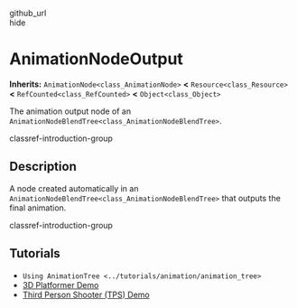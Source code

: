 github\_url  
hide

# AnimationNodeOutput

**Inherits:** `AnimationNode<class_AnimationNode>` **&lt;**
`Resource<class_Resource>` **&lt;** `RefCounted<class_RefCounted>`
**&lt;** `Object<class_Object>`

The animation output node of an
`AnimationNodeBlendTree<class_AnimationNodeBlendTree>`.

classref-introduction-group

## Description

A node created automatically in an
`AnimationNodeBlendTree<class_AnimationNodeBlendTree>` that outputs the
final animation.

classref-introduction-group

## Tutorials

-   `Using AnimationTree <../tutorials/animation/animation_tree>`
-   [3D Platformer
    Demo](https://godotengine.org/asset-library/asset/2748)
-   [Third Person Shooter (TPS)
    Demo](https://godotengine.org/asset-library/asset/2710)
